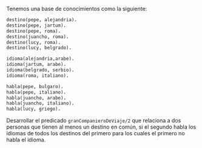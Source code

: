 Tenemos una base de conocimientos como la siguiente:

```prolog 
destino(pepe, alejandria).
destino(pepe, jartum).
destino(pepe, roma).
destino(juancho, roma).
destino(lucy, roma).
destino(lucy, belgrado).

idioma(alejandria,arabe).
idioma(jartum, arabe).
idioma(belgrado, serbio).
idioma(roma, italiano).

habla(pepe, bulgaro).
habla(pepe, italiano).
habla(juancho, arabe).
habla(juancho, italiano).
habla(lucy, griego).
```

Desarrollar el predicado `granCompanieroDeViaje/2` que relaciona a dos personas que tienen al menos un destino en común, si el segundo habla los idiomas de todos los destinos del primero para los cuales el primero no habla el idioma.